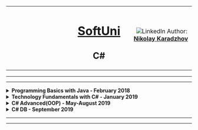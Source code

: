 
<!-- Head Start -->
<table border="0" width="100%" cellspacing="1" cellpadding="3" align="center">
<tbody>
<tr>
<td align="center" width="33%"><img style="text-align: ce;" src="http://conf.softuni.bg/wp-content/uploads/2015/01/SoftUni-Logo-Flat_square-blue-300x235.png" alt="" /></td>
<td align="center" width="33%">
<h1><a href="https://softuni.bg/">SoftUni</a></h1>
<h2>C#</h2>
</td>
<td align="center" width="33%"><img src="https://avatars3.githubusercontent.com/u/35952928?s=400&u=6e26e4f3e92e10c1fc120856b4efd8ec09413b8e&v=4" alt="" />
<img src="https://www.linkedin.com/favicon.ico" alt="LinkedIn" />
Author: 
<strong>
<a title="LinkedIn Nikolay Karadzhov" href="https://www.linkedin.com/in/nikolay-karadzhov-622998153" target="_blank">
Nikolay Karadzhov
</a>
</strong></p>
</td>
</tr>
</tbody>
</table>
<hr>
<hr>

<!-- PROGRAMMING BASICS Start -->


<details>
  <summary>
    <b>Programming Basics with Java - February 2018</b>
  </summary>  
  <table border="0" width="100%" cellspacing="1" cellpadding="3" align="center">
     <tbody>
      <tr>
        <th align="center" width="50%">Programming Basics with Java - February 2018</th>
        <th width = "50%">Grade: 5.64 out of 6.00</th>
        <th width = "20%"><a href = "https://softuni.bg/certificates/details/53208/8db575b9">Certificate</a></th>
        </tr>
    </table>
  <table border="0" width="100%" cellspacing="1" cellpadding="3" align="center">
    <thead>
      <tr>
        <th>Topic</th>
        <th>Lab</th>
      </tr>
    </thead>
    <tbody>
      <tr>
        <td><a href = "https://softuni.bg/trainings/1829/programming-basics-with-java-january-2018/open#lesson-7259">First Steps in Coding</a></td>
        <td><a href = "https://github.com/NikolayKaradzhov/SoftUniJavaBasics/tree/master/FirstStepsInCoding">Link</a></td>
      </tr>
      <tr>
        <td><a href = "https://softuni.bg/trainings/1829/programming-basics-with-java-january-2018/open#lesson-7260">Simple Calculations</a></td>
        <td><a href = "https://github.com/NikolayKaradzhov/SoftUniJavaBasics/tree/master/Simple%20Calculations">Link</a></td>
      </tr>
      <tr>
        <td><a href = "https://softuni.bg/trainings/1829/programming-basics-with-java-january-2018/open#lesson-7261">Conditional Statements/Logical Checks</a></td>
        <td><a href = "https://github.com/NikolayKaradzhov/SoftUniJavaBasics/tree/master/Simple%20Conditional%20Statements">Link</a></td>
      </tr>
       <tr>
        <td><a href = "https://softuni.bg/trainings/1829/programming-basics-with-java-january-2018/open#lesson-7262">More Complex Logical Checks</a></td>
        <td><a href = "https://github.com/NikolayKaradzhov/SoftUniJavaBasics/tree/master/Complex%20Conditional%20Statements">Link</a></td>
      </tr>
      <tr>
         <tr>
        <td><a href = "https://softuni.bg/trainings/1829/programming-basics-with-java-january-2018/open#lesson-7263">Loops</a></td>
        <td><a href = "https://github.com/NikolayKaradzhov/SoftUniJavaBasics/tree/master/Simple%20Loops">Link</a></td>
      </tr>
         <tr>
        <td><a href = "https://softuni.bg/trainings/1829/programming-basics-with-java-january-2018/open#lesson-7264">Drawing Figures with Loops</a></td>
        <td><a href = "https://github.com/NikolayKaradzhov/SoftUniJavaBasics/tree/master/DrawingWithLoops">Link</a></td>
      </tr>
      <tr>
        <td><a href = "https://softuni.bg/trainings/1829/programming-basics-with-java-january-2018/open#lesson-7265">More Complex Loops</a></td>
        <td>Link</td>
      </tr>
    </tbody>
  </table>
  </details>

<!-- PROGRAMMING BASICS END -->


<!-- PROGRAMMING FUNDAMENTALS(TECH MODULE) START -->

<details>
  <summary>
    <b>Technology Fundamentals with C# - January 2019</b>
  </summary>  
  <table border="0" width="100%" cellspacing="1" cellpadding="3" align="center">
     <tbody>
      <tr>
        <th align="center" width="50%">Technology Fundamentals with C# - January 2019</th>
        <th width = "50%">Grade: 5.93 out of 6.00</th>
        <th width = "20%"><a href = "https://softuni.bg/certificates/details/65322/ef9ac5ff">Certificate</a></th>
        </tr>
    </table>
  
  <!-- TECHNOLOGY FUNDAMENTALS COURSES AND GITHUB C# -->
 
  
   <table border="0" width="100%" cellspacing="1" cellpadding="3" align="center">
    <thead>
      <tr>
        <th>Topic</th>
        <th>Lab</th>
        <th>Exercise</th>
      </tr>
    </thead>
    <tbody>
      <tr>
        <td><a href = "https://softuni.bg/trainings/2237/technology-fundamentals-with-csharp-january-2019?fbclid=IwAR1YwNWdnGAYK-SHxAQfxzDbxmCzz1SJrSBkXHQ0Io3ZrCcHYEvr93KxVoQ#lesson-10249">Basic Syntax, Conditional Statements and Loops</a></td>
        <td>Doe</td>
        <td>john@example.com</td>
      </tr>
      <tr>
        <td><a href = "https://softuni.bg/trainings/2237/technology-fundamentals-with-csharp-january-2019?fbclid=IwAR1YwNWdnGAYK-SHxAQfxzDbxmCzz1SJrSBkXHQ0Io3ZrCcHYEvr93KxVoQ#lesson-10252">Data Types and Variables</a></td>
        <td>Moe</td>
        <td>mary@example.com</td>
      </tr>
      <tr>
        <td><a href = "https://softuni.bg/trainings/2237/technology-fundamentals-with-csharp-january-2019?fbclid=IwAR1YwNWdnGAYK-SHxAQfxzDbxmCzz1SJrSBkXHQ0Io3ZrCcHYEvr93KxVoQ#lesson-10255">Arrays</a></td>
        <td>Dooley</td>
        <td>july@example.com</td>
      </tr>
       <tr>
        <td><a href = "https://softuni.bg/trainings/2237/technology-fundamentals-with-csharp-january-2019?fbclid=IwAR1YwNWdnGAYK-SHxAQfxzDbxmCzz1SJrSBkXHQ0Io3ZrCcHYEvr93KxVoQ#lesson-10258">Methods/Functions</a></td>
        <td>Doe</td>
        <td>john@example.com</td>
      </tr>
      <tr>
         <tr>
        <td><a href = "https://softuni.bg/trainings/2237/technology-fundamentals-with-csharp-january-2019?fbclid=IwAR1YwNWdnGAYK-SHxAQfxzDbxmCzz1SJrSBkXHQ0Io3ZrCcHYEvr93KxVoQ#lesson-10261">Lists</a></td>
        <td>Doe</td>
        <td>john@example.com</td>
      </tr>
         <tr>
        <td><a href = "https://softuni.bg/trainings/2237/technology-fundamentals-with-csharp-january-2019?fbclid=IwAR1YwNWdnGAYK-SHxAQfxzDbxmCzz1SJrSBkXHQ0Io3ZrCcHYEvr93KxVoQ#lesson-10264">Objects and Classes</a></td>
        <td>Doe</td>
        <td>john@example.com</td>
      </tr>
      <tr>
        <td><a href = "https://softuni.bg/trainings/2237/technology-fundamentals-with-csharp-january-2019?fbclid=IwAR1YwNWdnGAYK-SHxAQfxzDbxmCzz1SJrSBkXHQ0Io3ZrCcHYEvr93KxVoQ#lesson-10266">Exam Preparation Online</a></td>
        <td>Doe</td>
        <td>john@example.com</td>
      </tr>
       <tr>
        <td><a href = "https://softuni.bg/trainings/2237/technology-fundamentals-with-csharp-january-2019?fbclid=IwAR1YwNWdnGAYK-SHxAQfxzDbxmCzz1SJrSBkXHQ0Io3ZrCcHYEvr93KxVoQ#lesson-11325">Demo Online Exam</a></td>
        <td>Doe</td>
        <td>john@example.com</td>
      </tr>
       <tr>
        <td><a href = "https://softuni.bg/trainings/2237/technology-fundamentals-with-csharp-january-2019?fbclid=IwAR1YwNWdnGAYK-SHxAQfxzDbxmCzz1SJrSBkXHQ0Io3ZrCcHYEvr93KxVoQ#lesson-10268">Mid Exam</a></td>
        <td>Doe</td>
        <td>john@example.com</td>
      </tr>
       <tr>
        <td><a href = "https://softuni.bg/trainings/2237/technology-fundamentals-with-csharp-january-2019?fbclid=IwAR1YwNWdnGAYK-SHxAQfxzDbxmCzz1SJrSBkXHQ0Io3ZrCcHYEvr93KxVoQ#lesson-10269">Associative Arrays/Dictionaries</a></td>
        <td>Doe</td>
        <td>john@example.com</td>
      </tr>
       <tr>
        <td><a href = "https://softuni.bg/trainings/2237/technology-fundamentals-with-csharp-january-2019?fbclid=IwAR1YwNWdnGAYK-SHxAQfxzDbxmCzz1SJrSBkXHQ0Io3ZrCcHYEvr93KxVoQ#lesson-10272">Text Processing and Regular Expressions</a></td>
        <td>Doe</td>
        <td>john@example.com</td>
      </tr>
       <tr>
        <td><a href = "https://softuni.bg/trainings/2237/technology-fundamentals-with-csharp-january-2019?fbclid=IwAR1YwNWdnGAYK-SHxAQfxzDbxmCzz1SJrSBkXHQ0Io3ZrCcHYEvr93KxVoQ#lesson-10275">Basic Web</a></td>
        <td>Doe</td>
        <td>john@example.com</td>
      </tr>
       <tr>
        <td><a href = "https://softuni.bg/trainings/2237/technology-fundamentals-with-csharp-january-2019?fbclid=IwAR1YwNWdnGAYK-SHxAQfxzDbxmCzz1SJrSBkXHQ0Io3ZrCcHYEvr93KxVoQ#lesson-10278">Basic CRUD</a></td>
        <td>Doe</td>
        <td>john@example.com</td>
      </tr>
       <tr>
        <td><a href = "https://softuni.bg/trainings/2237/technology-fundamentals-with-csharp-january-2019?fbclid=IwAR1YwNWdnGAYK-SHxAQfxzDbxmCzz1SJrSBkXHQ0Io3ZrCcHYEvr93KxVoQ#lesson-10281">Web Project</a></td>
        <td>Doe</td>
        <td>john@example.com</td>
      </tr>
       <tr>
        <td><a href = "https://softuni.bg/trainings/2237/technology-fundamentals-with-csharp-january-2019?fbclid=IwAR1YwNWdnGAYK-SHxAQfxzDbxmCzz1SJrSBkXHQ0Io3ZrCcHYEvr93KxVoQ#lesson-10283">Exam Preparation-Web-Online</a></td>
        <td>Doe</td>
        <td>john@example.com</td>
      </tr>
       <tr>
        <td><a href = "https://softuni.bg/trainings/2237/technology-fundamentals-with-csharp-january-2019?fbclid=IwAR1YwNWdnGAYK-SHxAQfxzDbxmCzz1SJrSBkXHQ0Io3ZrCcHYEvr93KxVoQ#lesson-10285">Practical Exam</a></td>
        <td>Doe</td>
        <td>john@example.com</td>
      </tr>
    </tbody>
  </table>
  </details>

<!-- C# ADVANCED START -->

<details>
  <summary>
    <b>C# Advanced(OOP) - May-August 2019</b>
  </summary>  
  <table border="0" width="100%" cellspacing="1" cellpadding="3" align="center">
     <tbody>
      <tr>
        <th align="center" width="50%">C# Advanced - May-June 2019</th>
        <th width = "50%">Grade: 6.00 out of 6.00</th>
        <th width = "20%"><a href = "https://softuni.bg/certificates/details/67849/a1c071af">Certificate</a></th>
        </tr>
    </table>
  
 <!-- C# ADVANCED COURSES START -->
 
 
   <table border="0" width="100%" cellspacing="1" cellpadding="3" align="center">
    <thead>
      <tr>
        <th>Topic</th>
        <th>Lab</th>
        <th>Exercise</th>
      </tr>
    </thead>
    <tbody>
      <tr>
        <td><a href = "https://softuni.bg/trainings/2348/csharp-advanced-may-2019#lesson-11613">Stacks and Queues</a></td>
        <td><a href = "https://github.com/NikolayKaradzhov/SoftUni/tree/master/C%23%20Advanced/C%23%20Advanced%20-%20May%202019/Stacks%20and%20Queues/Lab">Link</a></td>
        <td><a href = "https://github.com/NikolayKaradzhov/SoftUni/tree/master/C%23%20Advanced/C%23%20Advanced%20-%20May%202019/Stacks%20and%20Queues/Exercise">Link</a></td>
      </tr>
      <tr>
        <td><a href = "https://softuni.bg/trainings/2348/csharp-advanced-may-2019#lesson-11615">Multidimentional Arrays</a></td>
        <td><a href = "https://github.com/NikolayKaradzhov/SoftUni/tree/master/C%23%20Advanced/C%23%20Advanced%20-%20May%202019/Multidimentional%20Arrays/Lab">Link</a></td>
        <td><a href = "https://github.com/NikolayKaradzhov/SoftUni/tree/master/C%23%20Advanced/C%23%20Advanced%20-%20May%202019/Multidimentional%20Arrays/Exercise">Link</a></td>
      </tr>
      <tr>
        <td><a href = "https://softuni.bg/trainings/2348/csharp-advanced-may-2019#lesson-11617">Sets And Dictionaries Advanced</a></td>
        <td><a href = "https://github.com/NikolayKaradzhov/SoftUni/tree/master/C%23%20Advanced/C%23%20Advanced%20-%20May%202019/Sets%20And%20Dictionaries%20Advanced/Lab">Link</a></td>
        <td><a href = "https://github.com/NikolayKaradzhov/SoftUni/tree/master/C%23%20Advanced/C%23%20Advanced%20-%20May%202019/Sets%20And%20Dictionaries%20Advanced/Exercise">Link</a></td>
      </tr>
       <tr>
        <td><a href = "https://softuni.bg/trainings/2348/csharp-advanced-may-2019#lesson-11619">Streams, Files and Directories</a></td>
        <td><a href = "https://github.com/NikolayKaradzhov/SoftUni/tree/master/C%23%20Advanced/C%23%20Advanced%20-%20May%202019/Streams%2C%20Files%20And%20Directories/Lab">Link</a></td>
        <td><a href = "https://github.com/NikolayKaradzhov/SoftUni/tree/master/C%23%20Advanced/C%23%20Advanced%20-%20May%202019/Streams%2C%20Files%20And%20Directories/Exercise">Link</a></td>
      </tr>
      <tr>
        <td><a href = "https://softuni.bg/trainings/2348/csharp-advanced-may-2019#lesson-11621">Functional Programming</a></td>
        <td><a href = "https://github.com/NikolayKaradzhov/SoftUni/tree/master/C%23%20Advanced/C%23%20Advanced%20-%20May%202019/Functional%20Programming/Lab">Link</a></td>
        <td><a href = "https://github.com/NikolayKaradzhov/SoftUni/tree/master/C%23%20Advanced/C%23%20Advanced%20-%20May%202019/Functional%20Programming/Exercise">Link</a></td>
      </tr>
       <tr>
        <td><a href = "https://softuni.bg/trainings/2348/csharp-advanced-may-2019#lesson-11623">Defining Classes</a></td>
        <td><a href = "https://github.com/NikolayKaradzhov/SoftUni/tree/master/C%23%20Advanced/C%23%20Advanced%20-%20May%202019/Defining%20Classes/Lab">Link</a></td>
        <td><a href = "https://github.com/NikolayKaradzhov/SoftUni/tree/master/C%23%20Advanced/C%23%20Advanced%20-%20May%202019/Defining%20Classes/Exercise">Link</a></td>
      </tr>
       <tr>
        <td><a href = "https://softuni.bg/trainings/2348/csharp-advanced-may-2019#lesson-11625">Workshop pt.1</a></td>
        <td><a href = "">Link</a></td>
      </tr>
      <tr>
        <td><a href = "https://softuni.bg/trainings/2348/csharp-advanced-may-2019#lesson-11626">Workshop pt.2</a></td>
        <td><a href = "https://github.com/NikolayKaradzhov/SoftUni/tree/master/C%23%20Advanced/C%23%20Advanced%20-%20May%202019/Workshop-pt.2">Link</a></td>
      </tr>
      <tr>
        <td><a href = "https://softuni.bg/trainings/2348/csharp-advanced-may-2019#lesson-11627">Generics</a></td>
        <td><a href = "https://github.com/NikolayKaradzhov/SoftUni/tree/master/C%23%20Advanced/C%23%20Advanced%20-%20May%202019/Generics/Lab">Link</a></td>
        <td><a href = "https://github.com/NikolayKaradzhov/SoftUni/tree/master/C%23%20Advanced/C%23%20Advanced%20-%20May%202019/Generics/Exercise">Link</a></td>
      </tr>
      <tr>
        <td><a href = "https://softuni.bg/trainings/2348/csharp-advanced-may-2019#lesson-11629">Iterators and Comparators</a></td>
        <td><a href = "">Link</a></td>
        <td><a href = "https://github.com/NikolayKaradzhov/SoftUni/tree/master/C%23%20Advanced/C%23%20Advanced%20-%20May%202019/Iterators%20and%20Comparators/Exercise">Link</a></td>
      </tr>
      <tr>
        <td><a href = "https://softuni.bg/trainings/2348/csharp-advanced-may-2019#lesson-11634">Exams Training</a></td>
        <td><a href = "https://github.com/NikolayKaradzhov/SoftUni/tree/master/C%23%20Advanced/C%23%20Advanced%20-%20May%202019/Exams">Link</a></td>
      </tr>
      </tbody>
  </table>
  
   <!-- C# OOP - June 2019 START -->
  
  <summary>
    <b>C# Advanced(OOP) - June-August 2019</b>
  </summary>  
  <table border="0" width="100%" cellspacing="1" cellpadding="3" align="center">
     <tbody>
      <tr>
        <th align="center" width="50%">C# OOP - June-August 2019</th>
        <th width = "50%">Grade: 4.73 out of 6.00</th>
        <th width = "20%"><a href = "">...</a></th>
        </tr>
    </table>
    
   <table border="0" width="100%" cellspacing="1" cellpadding="3" align="center">
    <thead>
      <tr>
        <th>Topic</th>
        <th>Lab</th>
        <th>Exercise</th>
      </tr>
    </thead>
    <tbody>
      <tr>
        <td><a href = "https://softuni.bg/trainings/2349/csharp-oop-june-2019#lesson-11637">Working With Abstraction</a></td>
        <td><a href = "">Link</a></td>
        <td><a href = "">Link</a></td>
      </tr>
	  <tr>
        <td><a href = "https://softuni.bg/trainings/2349/csharp-oop-june-2019#lesson-11641">Inheritance</a></td>
        <td><a href = "">Link</a></td>
        <td><a href = "">Link</a></td>
      </tr>
	  <tr>
        <td><a href = "https://softuni.bg/trainings/2349/csharp-oop-june-2019#lesson-11639">Encapsulation</a></td>
        <td><a href = "">Link</a></td>
        <td><a href = "">Link</a></td>
      </tr>
	  <tr>
        <td><a href = "https://softuni.bg/trainings/2349/csharp-oop-june-2019#lesson-11643">Interfaces And Abstraction</a></td>
        <td><a href = "">Link</a></td>
        <td><a href = "">Link</a></td>
      </tr>  
	  <tr>
        <td><a href = "https://softuni.bg/trainings/2349/csharp-oop-june-2019#lesson-11645">Polymorphism</a></td>
        <td><a href = "">Link</a></td>
        <td><a href = "">Link</a></td>
      </tr>
	  <tr>
        <td><a href = "https://softuni.bg/trainings/2349/csharp-oop-june-2019#lesson-11647">SOLID</a></td>
        <td><a href = "">Link</a></td>
        <td><a href = "">Link</a></td>
      </tr>
	  <tr>
        <td><a href = "https://softuni.bg/trainings/2349/csharp-oop-june-2019#lesson-11649">Reflection And Attributes</a></td>
        <td><a href = "">Link</a></td>
        <td><a href = "">Link</a></td>
      </tr>
	  <tr>
        <td><a href = "https://softuni.bg/trainings/2349/csharp-oop-june-2019#lesson-11651">Exceptions And Error Handling</a></td>
        <td><a href = "">Link</a></td>
        <td><a href = "">Link</a></td>
      </tr>
	  <tr>
        <td><a href = "https://softuni.bg/trainings/2349/csharp-oop-june-2019#lesson-11652">Debugging Techniques</a></td>
        <td><a href = "">Link</a></td>
        <td><a href = "">Link</a></td>
      </tr>
	  <tr>
        <td><a href = "https://softuni.bg/trainings/2349/csharp-oop-june-2019#lesson-11653">Workshop pt.1</a></td>
        <td><a href = "">Link</a></td>
      </tr>
	  <tr>
        <td><a href = "https://softuni.bg/trainings/2349/csharp-oop-june-2019#lesson-11654">Workshop pt.2</a></td>
        <td><a href = "">Link</a></td>
      </tr>
	  <tr>
        <td><a href = "https://softuni.bg/trainings/2349/csharp-oop-june-2019#lesson-11655">Unit Testing</a></td>
        <td><a href = "">Link</a></td>
        <td><a href = "">Link</a></td>
      </tr>
	  <tr>
        <td><a href = "https://softuni.bg/trainings/2349/csharp-oop-june-2019#lesson-11657">Test Driven Development</a></td>
        <td><a href = "">Link</a></td>
        <td><a href = "">Link</a></td>
      </tr>
	  <tr>
        <td><a href = "https://softuni.bg/trainings/2349/csharp-oop-june-2019#lesson-11659">Exam Preparation pt.1</a></td>
        <td><a href = "">Link</a></td>
      </tr>
	  <tr>
        <td><a href = "https://softuni.bg/trainings/2349/csharp-oop-june-2019#lesson-11660">Exam Preparation pt.2</a></td>
        <td><a href = "">Link</a></td>
      </tr>
	  <tr>
        <td><a href = "https://softuni.bg/trainings/2349/csharp-oop-june-2019#lesson-11661">Exam</a></td>
        <td><a href = "">Link</a></td>
        <td><a href = "">Link</a></td>
      </tr>
      </tbody>
  </table>
 </details>
 
 <!-- C# DB MSSQL Start -->
 
<details>
<summary>
    <b>C# DB - September 2019</b>
  </summary>  
  <table border="0" width="100%" cellspacing="1" cellpadding="3" align="center">
     <tbody>
      <tr>
        <th align="center" width="50%">MSSQL - September 2019</th>
        <th width = "50%">Grade: Currently taking this course</th>
        <th width = "20%"><a href = "">...</a></th>
        </tr>
    </table>
    
   <table border="0" width="100%" cellspacing="1" cellpadding="3" align="center">
    <thead>
      <tr>
        <th>Topic</th>
        <th>Lab</th>
        <th>Exercise</th>
      </tr>
    </thead>
    <tbody>
      <tr>
        <td><a href = "https://softuni.bg/trainings/2456/ms-sql-september-2019#lesson-12930">Databases Introduction. Data Definition And Datatypes</a></td>
        <td><a href = "">Link</a></td>
        <td><a href = "">Link</a></td>
      </tr>
	  <tr>
        <td><a href = "https://softuni.bg/trainings/2456/ms-sql-september-2019#lesson-12932">Basic CRUD</a></td>
        <td><a href = "">Link</a></td>
        <td><a href = "">Link</a></td>
      </tr>
	  <tr>
        <td><a href = "https://softuni.bg/trainings/2456/ms-sql-september-2019#lesson-12934">Built-In Functions</a></td>
        <td><a href = "">Link</a></td>
        <td><a href = "">Link</a></td>
      </tr>
	  <tr>
        <td><a href = "https://softuni.bg/trainings/2456/ms-sql-september-2019#lesson-12937">Data Aggregation</a></td>
        <td><a href = "">Link</a></td>
        <td><a href = "">Link</a></td>
      </tr>  
	  <tr>
        <td><a href = "https://softuni.bg/trainings/2456/ms-sql-september-2019#lesson-12940">Table Relations</a></td>
        <td><a href = "">Link</a></td>
        <td><a href = "">Link</a></td>
      </tr>
	  <tr>
        <td><a href = "https://softuni.bg/trainings/2456/ms-sql-september-2019#lesson-12942">Subqueries and Joins</a></td>
        <td><a href = "">Link</a></td>
        <td><a href = "">Link</a></td>
      </tr>
	  <tr>
        <td><a href = "https://softuni.bg/trainings/2456/ms-sql-september-2019#lesson-12944">Database Programmability and Transactions</a></td>
        <td><a href = "">Link</a></td>
        <td><a href = "">Link</a></td>
      </tr>
	  <tr>
        <td><a href = "https://softuni.bg/trainings/2456/ms-sql-september-2019#lesson-12946">Triggers and Transactions</a></td>
        <td><a href = "">Link</a></td>
        <td><a href = "">Link</a></td>
      </tr>
	  <tr>
        <td><a href = "https://softuni.bg/trainings/2456/ms-sql-september-2019#lesson-12947">Exam Preparation pt.1</a></td>
        <td><a href = "">Link</a></td>
        <td><a href = "">Link</a></td>
      </tr>
	  <tr>
        <td><a href = "https://softuni.bg/trainings/2456/ms-sql-september-2019#lesson-12948">Exam Preparation pt.2</a></td>
        <td><a href = "">Link</a></td>
        <td><a href = "">Link</a></td>
      </tr>
      </tbody>
  </table>
	
<!-- C# DB MSSQL End -->

<!-- C# EF Core Start-->

<summary>
    <b>C# Entity Framework Core - October 2019</b>
  </summary>  
  <table border="0" width="100%" cellspacing="1" cellpadding="3" align="center">
     <tbody>
      <tr>
        <th align="center" width="50%">C# OOP - June-August 2019</th>
        <th width = "50%">Grade: Currently taking this course</th>
        <th width = "20%"><a href = "">...</a></th>
        </tr>
    </table>
    
   <table border="0" width="100%" cellspacing="1" cellpadding="3" align="center">
    <thead>
      <tr>
        <th>Topic</th>
        <th>Lab</th>
        <th>Exercise</th>
      </tr>
    </thead>
    <tbody>
      <tr>
        <td><a href = "https://softuni.bg/trainings/2349/csharp-oop-june-2019#lesson-11637">Working With Abstraction</a></td>
        <td><a href = "">Link</a></td>
        <td><a href = "">Link</a></td>
      </tr>
	  <tr>
        <td><a href = "https://softuni.bg/trainings/2349/csharp-oop-june-2019#lesson-11641">Inheritance</a></td>
        <td><a href = "">Link</a></td>
        <td><a href = "">Link</a></td>
      </tr>
	  <tr>
        <td><a href = "https://softuni.bg/trainings/2349/csharp-oop-june-2019#lesson-11639">Encapsulation</a></td>
        <td><a href = "">Link</a></td>
        <td><a href = "">Link</a></td>
      </tr>
	  <tr>
        <td><a href = "https://softuni.bg/trainings/2349/csharp-oop-june-2019#lesson-11643">Interfaces And Abstraction</a></td>
        <td><a href = "">Link</a></td>
        <td><a href = "">Link</a></td>
      </tr>  
	  <tr>
        <td><a href = "https://softuni.bg/trainings/2349/csharp-oop-june-2019#lesson-11645">Polymorphism</a></td>
        <td><a href = "">Link</a></td>
        <td><a href = "">Link</a></td>
      </tr>
	  <tr>
        <td><a href = "https://softuni.bg/trainings/2349/csharp-oop-june-2019#lesson-11647">SOLID</a></td>
        <td><a href = "">Link</a></td>
        <td><a href = "">Link</a></td>
      </tr>
	  <tr>
        <td><a href = "https://softuni.bg/trainings/2349/csharp-oop-june-2019#lesson-11649">Reflection And Attributes</a></td>
        <td><a href = "">Link</a></td>
        <td><a href = "">Link</a></td>
      </tr>
	  <tr>
        <td><a href = "https://softuni.bg/trainings/2349/csharp-oop-june-2019#lesson-11651">Exceptions And Error Handling</a></td>
        <td><a href = "">Link</a></td>
        <td><a href = "">Link</a></td>
      </tr>
	  <tr>
        <td><a href = "https://softuni.bg/trainings/2349/csharp-oop-june-2019#lesson-11652">Debugging Techniques</a></td>
        <td><a href = "">Link</a></td>
        <td><a href = "">Link</a></td>
      </tr>
	  <tr>
        <td><a href = "https://softuni.bg/trainings/2349/csharp-oop-june-2019#lesson-11653">Workshop pt.1</a></td>
        <td><a href = "">Link</a></td>
        <td><a href = "">Link</a></td>
      </tr>
	  <tr>
        <td><a href = "https://softuni.bg/trainings/2349/csharp-oop-june-2019#lesson-11654">Workshop pt.2</a></td>
        <td><a href = "">Link</a></td>
        <td><a href = "">Link</a></td>
      </tr>
	  <tr>
        <td><a href = "https://softuni.bg/trainings/2349/csharp-oop-june-2019#lesson-11655">Unit Testing</a></td>
        <td><a href = "">Link</a></td>
        <td><a href = "">Link</a></td>
      </tr>
	  <tr>
        <td><a href = "https://softuni.bg/trainings/2349/csharp-oop-june-2019#lesson-11657">Test Driven Development</a></td>
        <td><a href = "">Link</a></td>
        <td><a href = "">Link</a></td>
      </tr>
	  <tr>
        <td><a href = "https://softuni.bg/trainings/2349/csharp-oop-june-2019#lesson-11659">Exam Preparation pt.1</a></td>
        <td><a href = "">Link</a></td>
        <td><a href = "">Link</a></td>
      </tr>
	  <tr>
        <td><a href = "https://softuni.bg/trainings/2349/csharp-oop-june-2019#lesson-11660">Exam Preparation pt.2</a></td>
        <td><a href = "">Link</a></td>
        <td><a href = "">Link</a></td>
      </tr>
	  <tr>
        <td><a href = "https://softuni.bg/trainings/2349/csharp-oop-june-2019#lesson-11661">Exam</a></td>
        <td><a href = "">Link</a></td>
        <td><a href = "">Link</a></td>
      </tr>
      </tbody>
  </table>
  
   </details>

<!-- C# EF Core End-->

<hr>
<hr>
